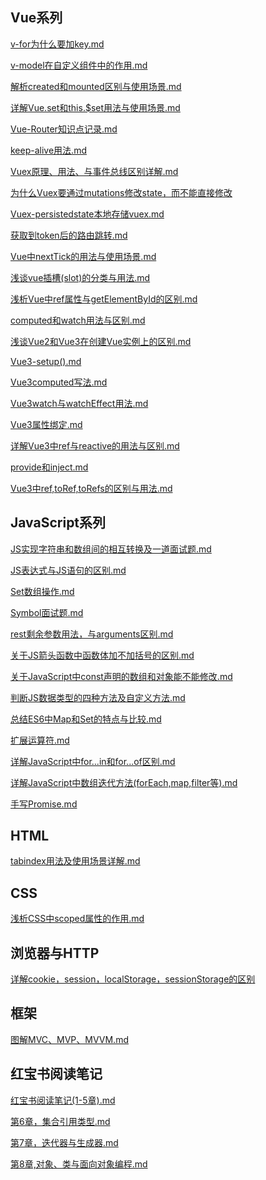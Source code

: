 ## Vue系列

[v-for为什么要加key.md](https://github.com/dax1-zyh/Note/blob/main/Vue/v-for为什么要加key.md)

[v-model在自定义组件中的作用.md](https://github.com/dax1-zyh/Note/blob/main/Vue/v-model在自定义组件中的作用.md)

[解析created和mounted区别与使用场景.md](https://github.com/dax1-zyh/Note/blob/main/Vue/解析created和mounted区别与使用场景.md)

[详解Vue.set和this.$set用法与使用场景.md](https://github.com/dax1-zyh/Note/blob/main/Vue/详解Vue.set和this.%24set用法与使用场景.md)

[Vue-Router知识点记录.md](https://github.com/dax1-zyh/Note/blob/main/Vue/Vue-Router知识点记录.md)

[keep-alive用法.md](https://github.com/dax1-zyh/Note/blob/main/Vue/keep-alive用法.md)

[Vuex原理、用法、与事件总线区别详解.md](https://github.com/dax1-zyh/Note/blob/main/Vue/Vuex原理、用法、与事件总线区别详解.md)

[为什么Vuex要通过mutations修改state，而不能直接修改](https://github.com/dax1-zyh/Note/blob/main/Vue/为什么Vuex要通过mutations修改state，而不能直接修改.md)

[Vuex-persistedstate本地存储vuex.md](https://github.com/dax1-zyh/Note/blob/main/Vue/Vuex-persistedstate本地存储vuex.md)

[获取到token后的路由跳转.md](https://github.com/dax1-zyh/Note/blob/main/Vue/获取到token后的路由跳转.md)

[Vue中nextTick的用法与使用场景.md](https://github.com/dax1-zyh/Note/blob/main/Vue/Vue中nextTick的用法与使用场景.md)

[浅谈vue插槽(slot)的分类与用法.md](https://github.com/dax1-zyh/Note/blob/main/Vue/浅谈vue插槽(slot)的分类与用法.md)

[浅析Vue中ref属性与getElementById的区别.md](https://github.com/dax1-zyh/Note/blob/main/Vue/浅析Vue中ref属性与getElementById的区别.md)

[computed和watch用法与区别.md](https://github.com/dax1-zyh/Note/blob/main/Vue/computed和watch用法与区别.md)

[浅谈Vue2和Vue3在创建Vue实例上的区别.md](https://github.com/dax1-zyh/Note/blob/main/Vue/浅谈Vue2和Vue3在创建Vue实例上的区别.md)

[Vue3-setup().md](https://github.com/dax1-zyh/Note/blob/main/Vue/Vue3-setup().md)

[Vue3computed写法.md](https://github.com/dax1-zyh/Note/blob/main/Vue/Vue3computed写法.md)

[Vue3watch与watchEffect用法.md](https://github.com/dax1-zyh/Steps-to-Master/blob/main/Vue/Vue3watch与watchEffect用法.md)

[Vue3属性绑定.md](https://github.com/dax1-zyh/Note/blob/main/Vue/Vue3属性绑定.md)

[详解Vue3中ref与reactive的用法与区别.md](https://github.com/dax1-zyh/Note/blob/main/Vue/详解Vue3中ref与reactive的用法与区别.md)

[provide和inject.md](https://github.com/dax1-zyh/Note/blob/main/Vue/provide和inject.md)

[Vue3中ref,toRef,toRefs的区别与用法.md](https://github.com/dax1-zyh/Steps-to-Master/blob/main/Vue/Vue3中ref%2CtoRef%2CtoRefs的区别与用法.md)



## JavaScript系列

[JS实现字符串和数组间的相互转换及一道面试题.md](https://github.com/dax1-zyh/Note/blob/main/JavaScript/JS实现字符串和数组间的相互转换及一道面试题.md)

[JS表达式与JS语句的区别.md](https://github.com/dax1-zyh/Note/blob/main/JavaScript/JS表达式与JS语句的区别.md)

[Set数组操作.md](https://github.com/dax1-zyh/Note/blob/main/JavaScript/Set数组操作.md)

[Symbol面试题.md](https://github.com/dax1-zyh/Note/blob/main/JavaScript/Symbol面试题.md)

[rest剩余参数用法，与arguments区别.md](https://github.com/dax1-zyh/Note/blob/main/JavaScript/rest剩余参数用法，与arguments区别.md)

[关于JS箭头函数中函数体加不加括号的区别.md](https://github.com/dax1-zyh/Note/blob/main/JavaScript/关于JS箭头函数中函数体加不加括号的区别.md)

[关于JavaScript中const声明的数组和对象能不能修改.md](https://github.com/dax1-zyh/Note/blob/main/JavaScript/关于JavaScript中const声明的数组和对象能不能修改.md)

[判断JS数据类型的四种方法及自定义方法.md](https://github.com/dax1-zyh/Note/blob/main/JavaScript/判断JS数据类型的四种方法及自定义方法.md)

[总结ES6中Map和Set的特点与比较.md](https://github.com/dax1-zyh/Note/blob/main/JavaScript/总结ES6中Map和Set的特点与比较.md)

[扩展运算符.md](https://github.com/dax1-zyh/Note/blob/main/JavaScript/扩展运算符.md)

[详解JavaScript中for...in和for...of区别.md](https://github.com/dax1-zyh/Note/blob/main/JavaScript/详解JavaScript中for...in和for...of区别.md)

[详解JavaScript中数组迭代方法(forEach,map,filter等).md](https://github.com/dax1-zyh/Note/blob/main/JavaScript/详解JavaScript中数组迭代方法(forEach%2Cmap%2Cfilter等).md)

[手写Promise.md](https://github.com/dax1-zyh/Note/blob/main/JavaScript/手写Promise.md)



## HTML

[tabindex用法及使用场景详解.md](https://github.com/dax1-zyh/Note/blob/main/HTML/tabindex用法及使用场景详解.md)



## CSS

[浅析CSS中scoped属性的作用.md](https://github.com/dax1-zyh/Note/blob/main/CSS/浅析CSS中scoped属性的作用.md)



## 浏览器与HTTP

[详解cookie，session，localStorage，sessionStorage的区别](https://github.com/dax1-zyh/Note/blob/main/浏览器与HTTP/详解cookie，session，localStorage，sessionStorage的区别.md)



## 框架

[图解MVC、MVP、MVVM.md](https://github.com/dax1-zyh/Note/blob/main/框架/图解MVC、MVP、MVVM.md)



## 红宝书阅读笔记

[红宝书阅读笔记(1-5章).md](https://github.com/dax1-zyh/Note/blob/main/红宝书阅读笔记/红宝书阅读笔记(1-5章).md)

[第6章，集合引用类型.md](https://github.com/dax1-zyh/Note/blob/main/红宝书阅读笔记/第6章，集合引用类型.md)

[第7章，迭代器与生成器.md](https://github.com/dax1-zyh/Note/blob/main/红宝书阅读笔记/第7章，迭代器与生成器.md)

[第8章,对象、类与面向对象编程.md](https://github.com/dax1-zyh/Note/blob/main/红宝书阅读笔记/第8章%2C对象、类与面向对象编程.md)